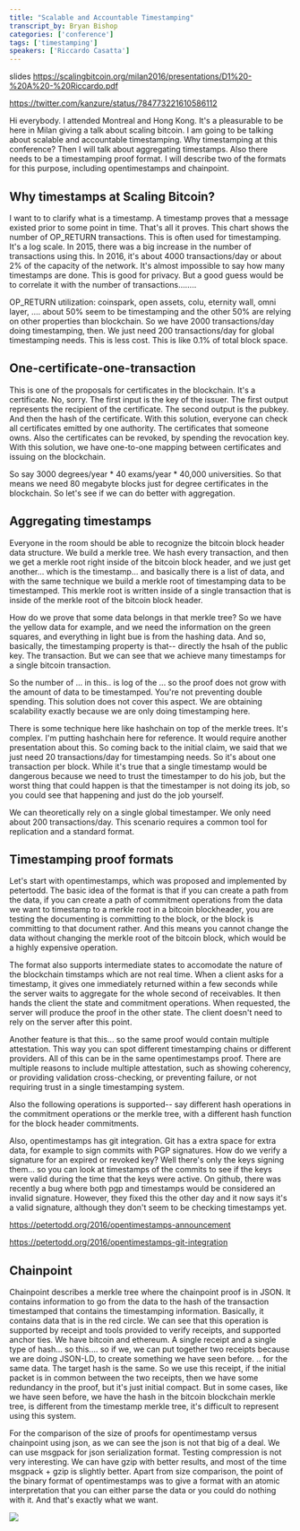 ```yaml
---
title: "Scalable and Accountable Timestamping"
transcript_by: Bryan Bishop
categories: ['conference']
tags: ['timestamping']
speakers: ['Riccardo Casatta']
---
```

slides <https://scalingbitcoin.org/milan2016/presentations/D1%20-%20A%20-%20Riccardo.pdf>

<https://twitter.com/kanzure/status/784773221610586112>

Hi everybody. I attended Montreal and Hong Kong. It's a pleasurable to be here in Milan giving a talk about scaling bitcoin. I am going to be talking about scalable and accountable timestamping. Why timestamping at this conference? Then I will talk about aggregating timestamps. Also there needs to be a timestamping proof format. I will describe two of the formats for this purpose, including opentimestamps and chainpoint.

## Why timestamps at Scaling Bitcoin?

I want to to clarify what is a timestamp. A timestamp proves that a message existed prior to some point in time. That's all it proves. This chart shows the number of OP\_RETURN transactions. This is often used for timestamping. It's a log scale. In 2015, there was a big increase in the number of transactions using this. In 2016, it's about 4000 transactions/day or about 2% of the capacity of the network. It's almost impossible to say how many timestamps are done. This is good for privacy. But a good guess would be to correlate it with the number of transactions........

OP\_RETURN utilization: coinspark, open assets, colu, eternity wall, omni layer, .... about 50% seem to be timestamping and the other 50% are relying on other properties than blockchain. So we have 2000 transactions/day doing timestamping, then. We just need 200 transactions/day for global timestamping needs. This is less cost. This is like 0.1% of total block space.

## One-certificate-one-transaction

This is one of the proposals for certificates in the blockchain. It's a certificate. No, sorry. The first input is the key of the issuer. The first output represents the recipient of the certificate. The second output is the pubkey. And then the hash of the certificate. With this solution, everyone can check all certificates emitted by one authority. The certificates that someone owns. Also the certificates can be revoked, by spending the revocation key. With this solution, we have one-to-one mapping between certificates and issuing on the blockchain.

So say 3000 degrees/year * 40 exams/year * 40,000 universities. So that means we need 80 megabyte blocks just for degree certificates in the blockchain. So let's see if we can do better with aggregation.

## Aggregating timestamps

Everyone in the room should be able to recognize the bitcoin block header data structure. We build a merkle tree. We hash every transaction, and then we get a merkle root right inside of the bitcoin block header, and we just get another... which is the timestamp... and basically there is a list of data, and with the same technique we build a merkle root of timestamping data to be timestamped. This merkle root is written inside of a single transaction that is inside of the merkle root of the bitcoin block header.

How do we prove that some data belongs in that merkle tree? So we have the yellow data for example, and we need the information on the green squares, and everything in light bue is from the hashing data. And so, basically, the timestamping property is that-- directly the hsah of the public key. The transaction. But we can see that we achieve many timestamps for a single bitcoin transaction.

So the number of ... in this.. is log of the ... so the proof does not grow with the amount of data to be timestamped. You're not preventing double spending. This solution does not cover this aspect. We are obtaining scalability exactly because we are only doing timestamping here.

There is some technique here like hashchain on top of the merkle trees. It's complex. I'm putting hashchain here for reference. It would require another presentation about this. So coming back to the initial claim, we said that we just need 20 transactions/day for timestamping needs. So it's about one transaction per block. While it's true that a single timestamp would be dangerous because we need to trust the timestamper to do his job, but the worst thing that could happen is that the timestamper is not doing its job, so you could see that happening and just do the job yourself.

We can theoretically rely on a single global timestamper. We only need about 200 transactions/day. This scenario requires a common tool for replication and a standard format.

## Timestamping proof formats

Let's start with opentimestamps, which was proposed and implemented by petertodd. The basic idea of the format is that if you can create a path from the data, if you can create a path of commitment operations from the data we want to timestamp to a merkle root in a bitcoin blockheader, you are testing the documenting is committing to the block, or the block is committing to that document rather. And this means you cannot change the data without changing the merkle root of the bitcoin block, which would be a highly expensive operation.

The format also supports intermediate states to accomodate the nature of the blockchain timstamps which are not real time. When a client asks for a timestamp, it gives one immediately returned within a few seconds while the server waits to aggregate for the whole second of receivables. It then hands the client the state and commitment operations. When requested, the server will produce the proof in the other state. The client doesn't need to rely on the server after this point.

Another feature is that this... so the same proof would contain multiple attestation. This way you can spot different timestamping chains or different providers. All of this can be in the same opentimestamps proof. There are multiple reasons to include multiple attestation, such as showing coherency, or providing validation cross-checking, or preventing failure, or not requiring trust in a single timestamping system.

Also the following operations is supported-- say different hash operations in the commitment operations or the merkle tree, with a different hash function for the block header commitments.

Also, opentimestamps has git integration. Git has a extra space for extra data, for example to sign commits with PGP signatures. How do we verify a signature for an expired or revoked key? Well there's only the keys signing them... so you can look at timestamps of the commits to see if the keys were valid during the time that the keys were active. On github, there was recently a bug where both pgp and timestamps would be considered an invalid signature. However, they fixed this the other day and it now says it's a valid signature, although they don't seem to be checking timestamps yet.

<https://petertodd.org/2016/opentimestamps-announcement>

<https://petertodd.org/2016/opentimestamps-git-integration>

## Chainpoint

Chainpoint describes a merkle tree where the chainpoint proof is in JSON. It contains information to go from the data to the hash of the transaction timestamped that contains the timestamping information. Basically, it contains data that is in the red circle. We can see that this operation is supported by receipt and tools provided to verify receipts, and supported anchor ties. We have bitcoin and ethereum. A single receipt and a single type of hash... so this.... so if we, we can put together two receipts because we are doing JSON-LD, to create something we have seen before. .. for the same data. The target hash is the same. So we use this receipt, if the initial packet is in common between the two receipts, then we have some redundancy in the proof, but it's just initial compact. But in some cases, like we have seen before, we have the hash in the bitcoin blockchain merkle tree, is different from the timestamp merkle tree, it's difficult to represent using this system.

For the comparison of the size of proofs for opentimestamp versus chainpoint using json, as we can see the json is not that big of a deal. We can use msgpack for json serialization format. Testing compression is not very interesting. We can have gzip with better results, and most of the time msgpack + gzip is slightly better. Apart from size comparison, the point of the binary format of opentimestamps was to give a format with an atomic interpretation that you can either parse the data or you could do nothing with it. And that's exactly what we want.

<img src="https://imgs.xkcd.com/comics/standards_2x.png" />

